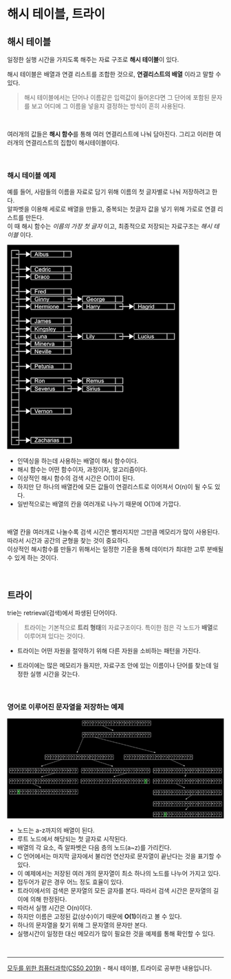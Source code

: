 # 해시 테이블, 트라이

## 해시 테이블

일정한 실행 시간을 가지도록 해주는 자료 구조로 <b>해시 테이블</b>이 있다.

해시 테이블은 배열과 연결 리스트를 조합한 것으로, <b>연결리스트의 배열</b> 이라고 말할 수 있다.

> 해시 테이블에서는 단어나 이름같은 입력값이 들어온다면 그 단어에 포함된 문자를 보고 어디에 그 이름을 넣을지 결정하는 방식이 흔히 사용된다.

<br>

여러개의 값들은 <b>해시 함수</b>를 통해 여러 연결리스트에 나눠 담아진다. 그리고 이러한 여러개의 연결리스트의 집합이 해시테이블이다.

<br>

### 해시 테이블 예제

예를 들어, 사람들의 이름을 자료로 담기 위해 이름의 첫 글자별로 나눠 저장하려고 한다.<br> 알파벳을 이용해 세로로 배열을 만들고, 중복되는 첫글자 값을 넣기 위해 가로로 연결 리스트를 만든다.<br>
이 때 해시 함수는 <i>이름의 가장 첫 글자</i> 이고, 최종적으로 저장되는 자료구조는 <i>해시 테이블</i> 이다.

<img alt="해시테이블 예제" src="../images/hash_table.png">

- 인덱싱을 하는데 사용하는 배열이 해시 함수이다.
- 해시 함수는 어떤 함수이자, 과정이자, 알고리즘이다.
- 이상적인 해시 함수의 검색 시간은 O(1)이 된다.
- 하지만 단 하나의 배열칸에 모든 값들이 연결리스트로 이어져서 O(n)이 될 수도 있다.
- 일반적으로는 배열의 칸을 여러개로 나누기 때문에 O(1)에 가깝다.

<br>

배열 칸을 여러개로 나눌수록 검색 시간은 빨라지지만 그만큼 메모리가 많이 사용된다.<br>
따라서 시간과 공간의 균형을 찾는 것이 중요하다.<br>
이상적인 해시함수를 만들기 위해서는 일정한 기준을 통해 데이터가 최대한 고루 분배될 수 있게 하는 것이다.

<br>

## 트라이

trie는 retrieval(검색)에서 파생된 단어이다.

> 트라이는 기본적으로 <b>트리 형태</b>의 자료구조이다. 특이한 점은 각 노드가 <b>배열</b>로 이루어져 있다는 것이다.

- 트라이는 어떤 자원을 절약하기 위해 다른 자원을 소비하는 패턴을 가진다.

- 트라이에는 많은 메모리가 들지만, 자료구조 안에 있는 이름이나 단어를 찾는데 일정한 실행 시간을 갖는다.

<br>

### 영어로 이루어진 문자열을 저장하는 예제

<img alt="트라이 예제" src="../images/trie.png">

- 노드는 a-z까지의 배열이 된다.
- 루트 노드에서 해당되는 첫 글자로 시작된다.
- 배열의 각 요소, 즉 알파벳은 다음 층의 노드(a~z)를 가리킨다.
- C 언어에서는 마지막 글자에서 불리언 연산자로 문자열이 끝난다는 것을 표기할 수 있다.
- 이 예제에서는 저장된 여러 개의 문자열이 최소 하나의 노드를 나누어 가지고 있다.
- 접두어가 같은 경우 어느 정도 효율이 있다.
- 트라이에서의 검색은 문자열의 모든 글자를 본다. 따라서 검색 시간은 문자열의 길이에 의해 한정된다.
- 따라서 실행 시간은 O(n)이다.
- 하지만 이름은 고정된 값(상수)이기 때문에 <b>O(1)</b>이라고 볼 수 있다.
- 하나의 문자열을 찾기 위해 그 문자열의 문자만 본다.
- 실행시간이 일정한 대신 메모리가 많이 필요한 것을 예제를 통해 확인할 수 있다.

<br>
<hr>
<a href="https://www.boostcourse.org/cs112">모두를 위한 컴퓨터과학(CS50 2019)</a> - 해시 테이블, 트라이로 공부한 내용입니다.
